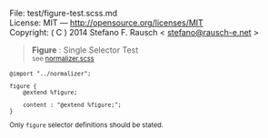 File:      test/figure-test.scss.md  
License:   MIT — http://opensource.org/licenses/MIT  
Copyright: ( C ) 2014 Stefano F. Rausch < stefano@rausch-e.net >

> **Figure** : Single Selector Test  
> <small> see [normalizer.scss](../_normalizer.scss.md) </smalll>

    @import "../normalizer";

    figure {
        @extend %figure;

        content : "@extend %figure;";
    }

Only `figure` selector definitions should be stated.
